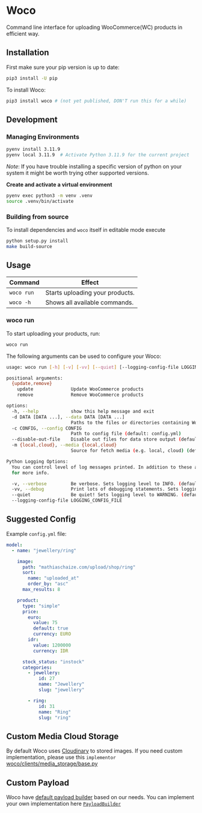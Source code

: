 # Woco

Command line interface for uploading WooCommerce(WC) products in efficient way.

## Installation

First make sure your pip version is up to date:
```bash
pip3 install -U pip
```

To install Woco:
```bash
pip3 install woco # (not yet published, DON'T run this for a while)
```

## Development

### Managing Environments
```bash
pyenv install 3.11.9
pyenv local 3.11.9  # Activate Python 3.11.9 for the current project
```

*Note*: If you have trouble installing a specific version of python on your system it might be worth trying other supported versions.

**Create and activate a virtual environment**

```bash
pyenv exec python3 -m venv .venv
source .venv/bin/activate
```

### Building from source
To install dependencies and `woco` itself in editable mode execute

```bash
python setup.py install
make build-source
```

## Usage

|        Command           |                                                                  Effect                                                                  |
|--------------------------|------------------------------------------------------------------------------------------------------------------------------------------|
|`woco run`                |Starts uploading your products.                                                                                                           |
|`woco -h`                 |Shows all available commands.                                                                                                             |

### woco run

To start uploading your products, run:

```bash
woco run
```

The following arguments can be used to configure your Woco:

```bash
usage: woco run [-h] [-v] [-vv] [--quiet] [--logging-config-file LOGGING_CONFIG_FILE] [-d DATA [DATA ...]] [-c CONFIG] [--disable-out-file] [-m {local,cloud}] {update,remove} ...

positional arguments:
  {update,remove}
    update              Update WooCommerce products
    remove              Remove WooCommerce products

options:
  -h, --help            show this help message and exit
  -d DATA [DATA ...], --data DATA [DATA ...]
                        Paths to the files or directories containing Woco data. (default: data)
  -c CONFIG, --config CONFIG
                        Path to config file (default: config.yml)
  --disable-out-file    Disable out files for data store output (default: False)
  -m {local,cloud}, --media {local,cloud}
                        Source for fetch media (e.g. local, cloud) (default: cloud)

Python Logging Options:
  You can control level of log messages printed. In addition to these arguments, a more fine grained configuration can be achieved with environment variables. See online documentation
  for more info.

  -v, --verbose         Be verbose. Sets logging level to INFO. (default: None)
  -vv, --debug          Print lots of debugging statements. Sets logging level to DEBUG. (default: None)
  --quiet               Be quiet! Sets logging level to WARNING. (default: None)
  --logging-config-file LOGGING_CONFIG_FILE
```

## Suggested Config

Example `config.yml` file:

```yaml
model:
  - name: "jewellery/ring"

    image:
      path: "mathiaschaize.com/upload/shop/ring"
      sort:
        name: "uploaded_at"
        order_by: "asc"
      max_results: 8

    product:
      type: "simple"
      price:
        euro:
          value: 75
          default: true
          currency: EURO
        idr:
          value: 1200000
          currency: IDR

      stock_status: "instock"
      categories:
        - jewellery:
            id: 27
            name: "Jewellery"
            slug: "jewellery"

        - ring:
            id: 31
            name: "Ring"
            slug: "ring"
```

## Custom Media Cloud Storage
By default Woco uses [Cloudinary](https://cloudinary.com/) to stored images. If you need custom implementation, please use this `implementor` [woco/clients/media_storage/base.py](woco/clients/media_storage/base.py)

## Custom Payload
Woco have [default payload builder](woco/workflow.py#L183) based on our needs. You can implement your own implementation here [`PayloadBuilder`](woco/workflow.py#L171)
